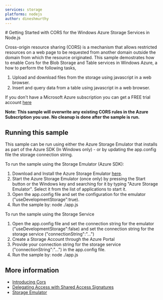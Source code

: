 ```yaml
---
services: storage
platforms: nodejs
author: dineshmurthy
---
```


﻿# Getting Started with CORS for the Windows Azure Storage Services in Node.js

Cross-origin resource sharing (CORS) is a mechanism that allows restricted resources on a web page to be requested from another domain outside the domain from which the resource originated.
This sample demostrates how to enable Cors for the Blob Storage and Table services in Windows Azure, a how to perform the following tasks,

1. Upload and download files from the storage using javascript in a web browser.
2. Insert and query data from a table using javascript in a web browser. 

If you don't have a Microsoft Azure subscription you can
get a FREE trial account [here](http://go.microsoft.com/fwlink/?LinkId=330212)

**Note: This sample will overwrite any existing CORS rules in the Azure Subscription you use. No cleanup is done after the sample is run.**

## Running this sample

This sample can be run using either the Azure Storage Emulator that installs as part of the Azure SDK (In Windows only) - or by
updating the app.config file the storage connection string.

To run the sample using the Storage Emulator (Azure SDK):

1. Download and Install the Azure Storage Emulator [here](http://azure.microsoft.com/en-us/downloads/).
2. Start the Azure Storage Emulator (once only) by pressing the Start button or the Windows key and searching for it by typing "Azure Storage Emulator". Select it from the list of applications to start it.
3. Open the app.config file and set the configuration for the emulator ("useDevelopmentStorage":true).
4. Run the sample by: node ./app.js

To run the sample using the Storage Service

1. Open the app.config file and set the connection string for the emulator ("useDevelopmentStorage":false) and set the connection string for the storage service ("connectionString":"...")
2. Create a Storage Account through the Azure Portal
3. Provide your connection string for the storage service ("connectionString":"...") in the app.config file. 
4. Run the sample by: node ./app.js

## More information
- [Introducing Cors](https://blogs.msdn.microsoft.com/windowsazurestorage/2014/02/03/windows-azure-storage-introducing-cors/)
- [Delegating Access with Shared Access Signatures](http://azure.microsoft.com/en-us/documentation/articles/storage-dotnet-shared-access-signature-part-1/)
- [Storage Emulator](https://azure.microsoft.com/en-us/documentation/articles/storage-use-emulator/)
